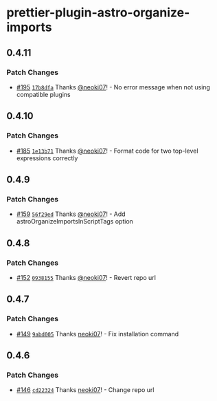 # prettier-plugin-astro-organize-imports

## 0.4.11

### Patch Changes

- [#195](https://github.com/neoki07/prettier-plugin-astro-organize-imports/pull/195) [`17b8dfa`](https://github.com/neoki07/prettier-plugin-astro-organize-imports/commit/17b8dfa62c9326565b83cc02c7d327613ce063e3) Thanks [@neoki07](https://github.com/neoki07)! - No error message when not using compatible plugins

## 0.4.10

### Patch Changes

- [#185](https://github.com/neoki07/prettier-plugin-astro-organize-imports/pull/185) [`1e13b71`](https://github.com/neoki07/prettier-plugin-astro-organize-imports/commit/1e13b714b9993d49ebcdd34f84eae6f3bd15f203) Thanks [@neoki07](https://github.com/neoki07)! - Format code for two top-level expressions correctly

## 0.4.9

### Patch Changes

- [#159](https://github.com/neoki07/prettier-plugin-astro-organize-imports/pull/159) [`56f29ed`](https://github.com/neoki07/prettier-plugin-astro-organize-imports/commit/56f29ed880e680f86b4789193be59330bf1053b0) Thanks [@neoki07](https://github.com/neoki07)! - Add astroOrganizeImportsInScriptTags option

## 0.4.8

### Patch Changes

- [#152](https://github.com/neoki07/prettier-plugin-astro-organize-imports/pull/152) [`0938155`](https://github.com/neoki07/prettier-plugin-astro-organize-imports/commit/0938155c1f551abb71cb80d9439452b6ef514da1) Thanks [@neoki07](https://github.com/neoki07)! - Revert repo url

## 0.4.7

### Patch Changes

- [#149](https://github.com/neoki07/prettier-plugin-astro-organize-imports/pull/149) [`9abd005`](https://github.com/neoki07/prettier-plugin-astro-organize-imports/commit/9abd00510bd417b485c6f5738f042da6e0989f19) Thanks [neoki07](https://github.com/neoki07)! - Fix installation command

## 0.4.6

### Patch Changes

- [#146](https://github.com/neoki07/prettier-plugin-astro-organize-imports/pull/146) [`cd22324`](https://github.com/neoki07/prettier-plugin-astro-organize-imports/commit/cd22324650be8e46b8a9b21d7777150b34f03a19) Thanks [neoki07](https://github.com/neoki07)! - Change repo url
